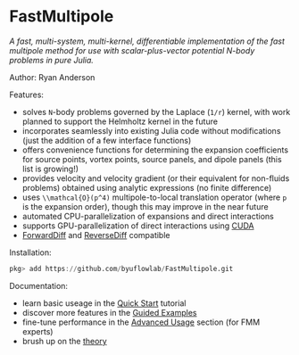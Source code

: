 # FastMultipole

*A fast, multi-system, multi-kernel, differentiable implementation of the fast multipole method for use with scalar-plus-vector potential N-body problems in pure Julia.*

Author: Ryan Anderson

Features:

* solves ``N``-body problems governed by the Laplace (``1/r``) kernel, with work planned to support the Helmholtz kernel in the future
* incorporates seamlessly into existing Julia code without modifications (just the addition of a few interface functions)
* offers convenience functions for determining the expansion coefficients for source points, vortex points, source panels, and dipole panels (this list is growing!)
* provides velocity and velocity gradient (or their equivalent for non-fluids problems) obtained using analytic expressions (no finite difference)
* uses ``\\mathcal{O}(p^4)`` multipole-to-local translation operator (where ``p`` is the expansion order), though this may improve in the near future
* automated CPU-parallelization of expansions and direct interactions
* supports GPU-parallelization of direct interactions using [CUDA](https://github.com/JuliaGPU/CUDA.jl)
* [ForwardDiff](https://github.com/JuliaDiff/ForwardDiff.jl) and [ReverseDiff](https://github.com/JuliaDiff/ReverseDiff.jl) compatible

Installation:

```julia
pkg> add https://github.com/byuflowlab/FastMultipole.git
```

Documentation:

* learn basic useage in the [Quick Start](quickstart.md) tutorial
* discover more features in the [Guided Examples](guided_examples.md)
* fine-tune performance in the [Advanced Usage](advanced_usage.md) section (for FMM experts)
* brush up on the [theory](theory.md)

